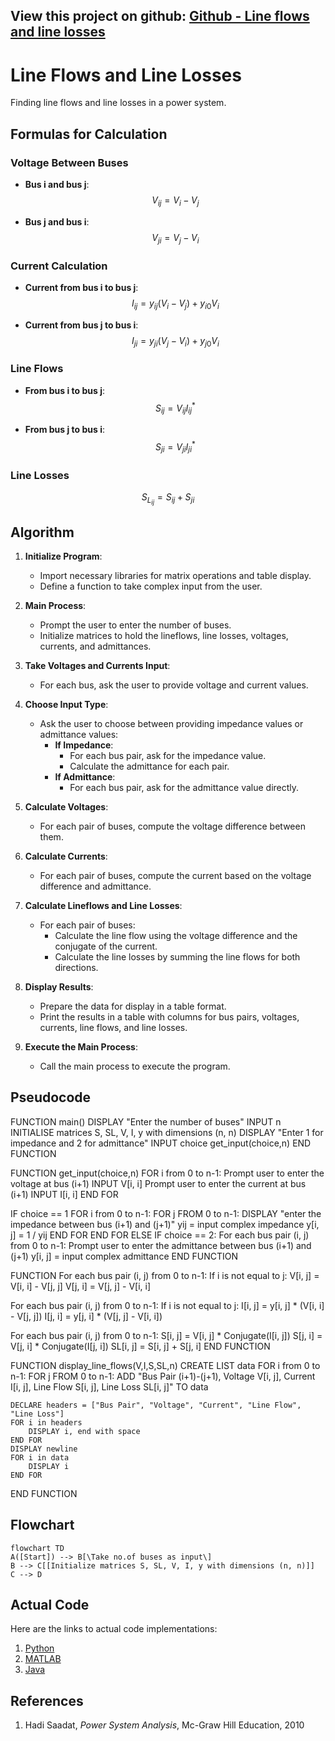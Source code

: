 <script src="https://cdn.jsdelivr.net/npm/mathjax@3/es5/tex-mml-chtml.js"></script>

## View this project on github: [Github - Line flows and line losses](https://github.com/Sree2011/line-flows-and-losses/)

# Line Flows and Line Losses

Finding line flows and line losses in a power system.


## Formulas for Calculation

### Voltage Between Buses

- **Bus i and bus j**:
  $$
  V_{ij} = V_{i} - V_{j}
  $$

- **Bus j and bus i**:
  $$
  V_{ji} = V_{j} - V_{i}
  $$

### Current Calculation

- **Current from bus i to bus j**:
  $$
  I_{ij} = y_{ij}(V_i - V_j) + y_{i0} V_i
  $$

- **Current from bus j to bus i**:
  $$
  I_{ji} = y_{ji}(V_j - V_i) + y_{j0} V_i
  $$

### Line Flows

- **From bus i to bus j**:
  $$
  S_{ij} = V_{ij}I_{ij}^{*}
  $$

- **From bus j to bus i**:
  $$
  S_{ji} = V_{ji}I_{ji}^{*}
  $$

### Line Losses

  $$
  S_{L_{ij}} = S_{ij} + S_{ji}
  $$

## Algorithm

1. **Initialize Program**:
    - Import necessary libraries for matrix operations and table display.
    - Define a function to take complex input from the user.

2. **Main Process**:
    - Prompt the user to enter the number of buses.
    - Initialize matrices to hold the lineflows, line losses, voltages, currents, and admittances.

3. **Take Voltages and Currents Input**:
    - For each bus, ask the user to provide voltage and current values.

4. **Choose Input Type**:
    - Ask the user to choose between providing impedance values or admittance values:
        - **If Impedance**:
            - For each bus pair, ask for the impedance value.
            - Calculate the admittance for each pair.
        - **If Admittance**:
            - For each bus pair, ask for the admittance value directly.

5. **Calculate Voltages**:
    - For each pair of buses, compute the voltage difference between them.

6. **Calculate Currents**:
    - For each pair of buses, compute the current based on the voltage difference and admittance.

7. **Calculate Lineflows and Line Losses**:
    - For each pair of buses:
        - Calculate the line flow using the voltage difference and the conjugate of the current.
        - Calculate the line losses by summing the line flows for both directions.

8. **Display Results**:
    - Prepare the data for display in a table format.
    - Print the results in a table with columns for bus pairs, voltages, currents, line flows, and line losses.

9. **Execute the Main Process**:
    - Call the main process to execute the program.

## Pseudocode

FUNCTION main()
    DISPLAY "Enter the number of buses"
    INPUT n
    INITIALISE matrices S, SL, V, I, y with dimensions (n, n)
    DISPLAY "Enter 1 for impedance and 2 for admittance"
    INPUT choice
    get_input(choice,n)
END FUNCTION
  
FUNCTION get_input(choice,n)
    FOR i from 0 to n-1:
      Prompt user to enter the voltage at bus (i+1)
      INPUT V[i, i]
      Prompt user to enter the current at bus (i+1)
      INPUT I[i, i]
    END FOR
  
  IF choice == 1
    FOR i from 0 to n-1:
        FOR j FROM 0 to n-1:
            DISPLAY "enter the impedance between bus (i+1) and (j+1)"
            yij = input complex impedance
            y[i, j] = 1 / yij
        END FOR
    END FOR
  ELSE IF choice == 2:
      For each bus pair (i, j) from 0 to n-1:
          Prompt user to enter the admittance between bus (i+1) and (j+1)
          y[i, j] = input complex admittance
  END FUNCTION

  FUNCTION 
  For each bus pair (i, j) from 0 to n-1:
      If i is not equal to j:
          V[i, j] = V[i, i] - V[j, j]
          V[j, i] = V[j, j] - V[i, i]
  
  For each bus pair (i, j) from 0 to n-1:
      If i is not equal to j:
          I[i, j] = y[i, j] * (V[i, i] - V[j, j])
          I[j, i] = y[j, i] * (V[j, j] - V[i, i])
  
  For each bus pair (i, j) from 0 to n-1:
      S[i, j] = V[i, j] * Conjugate(I[i, j])
      S[j, i] = V[j, i] * Conjugate(I[j, i])
      SL[i, j] = S[i, j] + S[j, i]
END FUNCTION

FUNCTION display_line_flows(V,I,S,SL,n)
    CREATE LIST data
    FOR i from 0 to n-1:
        FOR j FROM 0 to n-1:
            ADD "Bus Pair (i+1)-(j+1), Voltage V[i, j], Current I[i, j], Line Flow S[i, j], Line Loss SL[i, j]" TO data
    
    DECLARE headers = ["Bus Pair", "Voltage", "Current", "Line Flow", "Line Loss"]
    FOR i in headers
        DISPLAY i, end with space
    END FOR
    DISPLAY newline
    FOR i in data
        DISPLAY i
    END FOR
END FUNCTION


## Flowchart

```mermaid
flowchart TD
A([Start]) --> B[\Take no.of buses as input\]
B --> C[[Initialize matrices S, SL, V, I, y with dimensions (n, n)]]
C --> D
```






## Actual Code

Here are the links to actual code implementations:

1. [Python](./Line%20Flows%20and%20Losses/python/lineflow_loss.py)
2. [MATLAB](./Line%20Flows%20and%20Losses/MATLAB/lineflow_loss.m)
3. [Java](./Line%20Flows%20and%20Losses/java/lineflow_loss.java)

## References

1. Hadi Saadat, *Power System Analysis*, Mc-Graw Hill Education, 2010
